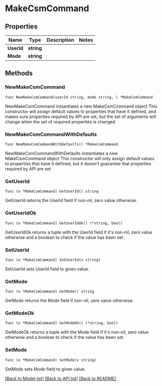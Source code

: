 # MakeCsmCommand

## Properties

Name | Type | Description | Notes
------------ | ------------- | ------------- | -------------
**UserId** | **string** |  | 
**Mode** | **string** |  | 

## Methods

### NewMakeCsmCommand

`func NewMakeCsmCommand(userId string, mode string, ) *MakeCsmCommand`

NewMakeCsmCommand instantiates a new MakeCsmCommand object
This constructor will assign default values to properties that have it defined,
and makes sure properties required by API are set, but the set of arguments
will change when the set of required properties is changed

### NewMakeCsmCommandWithDefaults

`func NewMakeCsmCommandWithDefaults() *MakeCsmCommand`

NewMakeCsmCommandWithDefaults instantiates a new MakeCsmCommand object
This constructor will only assign default values to properties that have it defined,
but it doesn't guarantee that properties required by API are set

### GetUserId

`func (o *MakeCsmCommand) GetUserId() string`

GetUserId returns the UserId field if non-nil, zero value otherwise.

### GetUserIdOk

`func (o *MakeCsmCommand) GetUserIdOk() (*string, bool)`

GetUserIdOk returns a tuple with the UserId field if it's non-nil, zero value otherwise
and a boolean to check if the value has been set.

### SetUserId

`func (o *MakeCsmCommand) SetUserId(v string)`

SetUserId sets UserId field to given value.


### GetMode

`func (o *MakeCsmCommand) GetMode() string`

GetMode returns the Mode field if non-nil, zero value otherwise.

### GetModeOk

`func (o *MakeCsmCommand) GetModeOk() (*string, bool)`

GetModeOk returns a tuple with the Mode field if it's non-nil, zero value otherwise
and a boolean to check if the value has been set.

### SetMode

`func (o *MakeCsmCommand) SetMode(v string)`

SetMode sets Mode field to given value.



[[Back to Model list]](../README.md#documentation-for-models) [[Back to API list]](../README.md#documentation-for-api-endpoints) [[Back to README]](../README.md)


